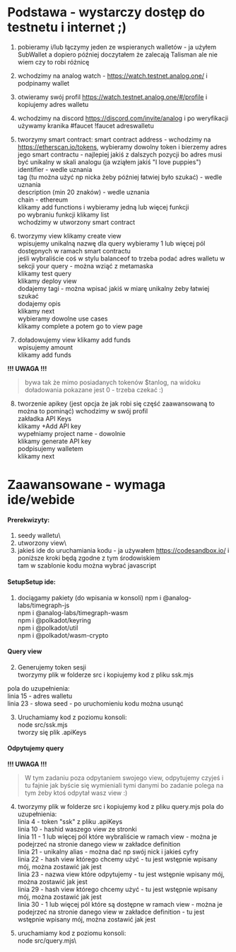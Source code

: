 # Podstawa - wystarczy dostęp do testnetu i internet ;)

1. pobieramy i/lub łączymy jeden ze wspieranych walletów - ja użyłem SubWallet a dopiero później doczytałem że zalecają Talisman ale nie wiem czy to robi różnicę
2. wchodzimy na analog watch - https://watch.testnet.analog.one/ i podpinamy wallet
3. otwieramy swój profil https://watch.testnet.analog.one/#/profile i kopiujemy adres walletu 
4. wchodzimy na discord https://discord.com/invite/analog i po weryfikacji używamy kranika #faucet !faucet adreswalletu
5. tworzymy smart contract:
smart contract address - wchodzimy na https://etherscan.io/tokens, wybieramy dowolny token i bierzemy adres jego smart contractu - najlepiej jakiś z dalszych pozycji bo adres musi być unikalny w skali analogu (ja wziąłem jakiś "I love puppies")\
identifier - wedle uznania\
tag (tu można użyć np nicka żeby później łatwiej było szukać) - wedle uznania\
description (min 20 znaków) - wedle uznania\
chain - ethereum\
klikamy add functions i wybieramy jedną lub więcej funkcji\
po wybraniu funkcji klikamy list\
wchodzimy w utworzony smart contract

6. tworzymy view
klikamy create view\
wpisujemy unikalną nazwę dla query
wybieramy 1 lub więcej pól dostępnych w ramach smart contractu\
jeśli wybraliście coś w stylu balanceof to trzeba podać adres walletu w sekcji your query - można wziąć z metamaska\
klikamy test query\
klikamy deploy view\
dodajemy tagi - można wpisać jakiś w miarę unikalny żeby łatwiej szukać\
dodajemy opis\
klikamy next\
wybieramy dowolne use cases\
klikamy complete a potem go to view page

7. doładowujemy view
klikamy add funds\
wpisujemy amount\
klikamy add funds

**!!! UWAGA !!!**
> bywa tak że mimo posiadanych tokenów $tanlog, na widoku doładowania pokazane jest 0 - trzeba czekać :)

8. tworzenie apikey (jest opcja że jak robi się część zaawansowaną to można to pominąć)
wchodzimy w swój profil\
zakładka API Keys\
klikamy +Add API key\
wypełniamy project name - dowolnie\
klikamy generate API key\
podpisujemy walletem\
klikamy next

# Zaawansowane - wymaga ide/webide
#### Prerekwizyty:
1. seedy walletu\
2. utworzony view\
3. jakieś ide do uruchamiania kodu - ja używałem https://codesandbox.io/ i poniższe kroki będą zgodne z tym środowiskiem\
   tam w szablonie kodu można wybrać javascript

#### SetupSetup ide:
1. dociągamy pakiety (do wpisania w konsoli)
   npm i @analog-labs/timegraph-js\
   npm i @analog-labs/timegraph-wasm\
   npm i @polkadot/keyring\
   npm i @polkadot/util\
   npm i @polkadot/wasm-crypto

#### Query view
2. Generujemy token sesji\
tworzymy plik w folderze src i kopiujemy kod z pliku ssk.mjs

pola do uzupełnienia:\
linia 15 - adres walletu\
linia 23 - słowa seed - po uruchomieniu kodu można usunąć

3. Uruchamiamy kod z poziomu konsoli:\
  node src/ssk.mjs\
tworzy się plik .apiKeys

#### Odpytujemy query
**!!! UWAGA !!!**
> W tym zadaniu poza odpytaniem swojego view, odpytujemy czyjeś i tu fajnie jak byście się wymieniali tymi danymi bo zadanie polega na tym żeby ktoś odpytał wasz view :)

4. tworzymy plik w folderze src i kopiujemy kod z pliku query.mjs
pola do uzupełnienia:\
linia 4 - token "ssk" z pliku .apiKeys\
linia 10 - hashid waszego view ze stronki\
linia 11 - 1 lub więcej pól które wybraliście w ramach view - można je podejrzeć na stronie danego view w zakładce definition\
linia 21 - unikalny alias - można dać np swój nick i jakieś cyfry\
linia 22 - hash view którego chcemy użyć - tu jest wstępnie wpisany mój, można zostawić jak jest\
linia 23 - nazwa view które odpytujemy - tu jest wstępnie wpisany mój, można zostawić jak jest\
linia 29 - hash view którego chcemy użyć - tu jest wstępnie wpisany mój, można zostawić jak jest\
linia 30 - 1 lub więcej pól które są dostępne w ramach view - można je podejrzeć na stronie danego view w zakładce definition - tu jest wstępnie wpisany mój, można zostawić jak jest

5. uruchamiamy kod z poziomu konsoli:\
     node src/query.mjs\
